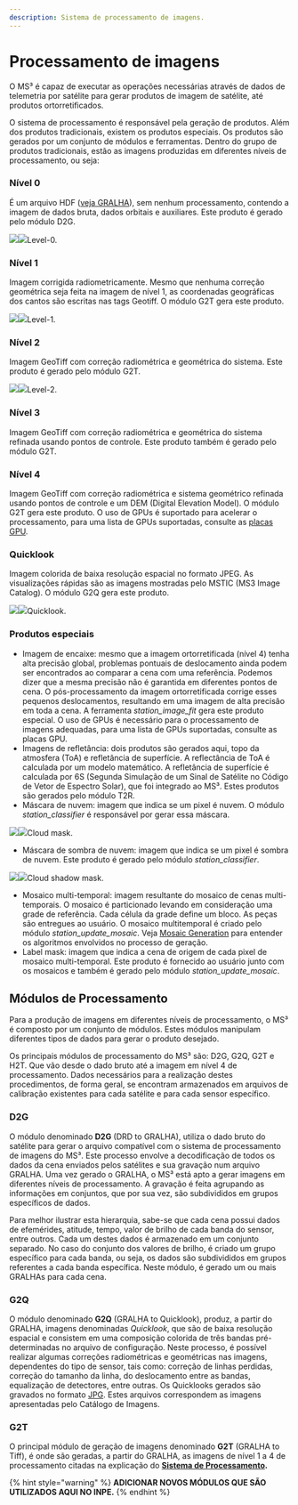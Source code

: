 ```yaml
---
description: Sistema de processamento de imagens.
---
```


# Processamento de imagens

O  MS³ é capaz de executar as operações necessárias através de dados de telemetria por satélite para gerar produtos de imagem de satélite, até produtos ortorretificados.

O sistema de processamento é responsável pela geração de produtos. Além dos produtos tradicionais, existem os produtos especiais. Os produtos são gerados por um conjunto de módulos e ferramentas. Dentro do grupo de produtos tradicionais, estão as imagens produzidas em diferentes níveis de processamento, ou seja:

### Nível 0

É um arquivo HDF \([veja GRALHA](http://enms3wiki.dpi.inpe.br/wiki/GRALHA)\), sem nenhum processamento, contendo a imagem de dados bruta, dados orbitais e auxiliares. Este produto é gerado pelo módulo D2G.

[![](http://enms3wiki.dpi.inpe.br/en.w/images/thumb/9/95/Gralha.jpg/600px-Gralha.jpg)](http://enms3wiki.dpi.inpe.br/wiki/File:Gralha.jpg)[![](http://enms3wiki.dpi.inpe.br/en.w/skins/common/images/magnify-clip.png)](http://enms3wiki.dpi.inpe.br/wiki/File:Gralha.jpg)Level-0.

### Nível 1

Imagem corrigida radiometricamente. Mesmo que nenhuma correção geométrica seja feita na imagem de nível 1, as coordenadas geográficas dos cantos são escritas nas tags Geotiff. O módulo G2T gera este produto.

[![](http://enms3wiki.dpi.inpe.br/en.w/images/thumb/7/71/Level1.jpg/400px-Level1.jpg)](http://enms3wiki.dpi.inpe.br/wiki/File:Level1.jpg)[![](http://enms3wiki.dpi.inpe.br/en.w/skins/common/images/magnify-clip.png)](http://enms3wiki.dpi.inpe.br/wiki/File:Level1.jpg)Level-1.

### Nível 2

Imagem GeoTiff com correção radiométrica e geométrica do sistema. Este produto é gerado pelo módulo G2T.

[![](http://enms3wiki.dpi.inpe.br/en.w/images/thumb/8/83/Level2.jpg/400px-Level2.jpg)](http://enms3wiki.dpi.inpe.br/wiki/File:Level2.jpg)[![](http://enms3wiki.dpi.inpe.br/en.w/skins/common/images/magnify-clip.png)](http://enms3wiki.dpi.inpe.br/wiki/File:Level2.jpg)Level-2.

### Nível 3

Imagem GeoTiff com correção radiométrica e geométrica do sistema refinada usando pontos de controle. Este produto também é gerado pelo módulo G2T. 

### Nível 4

Imagem GeoTiff com correção radiométrica e sistema geométrico refinada usando pontos de controle e um DEM \(Digital Elevation Model\). O módulo G2T gera este produto. O uso de GPUs é suportado para acelerar o processamento, para uma lista de GPUs suportadas, consulte as [placas GPU](http://enms3wiki.dpi.inpe.br/wiki/GPU_boards). 

### Quicklook

Imagem colorida de baixa resolução espacial no formato JPEG. As visualizações rápidas são as imagens mostradas pelo MSTIC \(MS3 Image Catalog\). O módulo G2Q gera este produto.

[![](http://enms3wiki.dpi.inpe.br/en.w/images/thumb/f/fd/Quicklook.jpg/400px-Quicklook.jpg)](http://enms3wiki.dpi.inpe.br/wiki/File:Quicklook.jpg)[![](http://enms3wiki.dpi.inpe.br/en.w/skins/common/images/magnify-clip.png)](http://enms3wiki.dpi.inpe.br/wiki/File:Quicklook.jpg)Quicklook.

### Produtos especiais

* Imagem de encaixe: mesmo que a imagem ortorretificada \(nível 4\) tenha alta precisão global, problemas pontuais de deslocamento ainda podem ser encontrados ao comparar a cena com uma referência. Podemos dizer que a mesma precisão não é garantida em diferentes pontos de cena. O pós-processamento da imagem ortorretificada corrige esses pequenos deslocamentos, resultando em uma imagem de alta precisão em toda a cena. A ferramenta _station\_image\_fit_ gera este produto especial. O uso de GPUs é necessário para o processamento de imagens adequadas, para uma lista de GPUs suportadas, consulte as placas GPU. 
* Imagens de refletância: dois produtos são gerados aqui, topo da atmosfera \(ToA\) e refletância de superfície. A reflectância de ToA é calculada por um modelo matemático. A refletância de superfície é calculada por 6S \(Segunda Simulação de um Sinal de Satélite no Código de Vetor de Espectro Solar\), que foi integrado ao  MS³. Estes produtos são gerados pelo módulo T2R.  
* Máscara de nuvem: imagem que indica se um pixel é nuvem. O módulo _station\_classifier_ é responsável por gerar essa máscara.

[![](http://enms3wiki.dpi.inpe.br/en.w/images/thumb/5/56/Cloud_mask.jpg/400px-Cloud_mask.jpg)](http://enms3wiki.dpi.inpe.br/wiki/File:Cloud_mask.jpg)[![](http://enms3wiki.dpi.inpe.br/en.w/skins/common/images/magnify-clip.png)](http://enms3wiki.dpi.inpe.br/wiki/File:Cloud_mask.jpg)Cloud mask.

* Máscara de sombra de nuvem: imagem que indica se um pixel é sombra de nuvem. Este produto é gerado pelo módulo _station\_classifier_.

[![](http://enms3wiki.dpi.inpe.br/en.w/images/thumb/c/ca/Shadow_mask.jpg/400px-Shadow_mask.jpg)](http://enms3wiki.dpi.inpe.br/wiki/File:Shadow_mask.jpg)[![](http://enms3wiki.dpi.inpe.br/en.w/skins/common/images/magnify-clip.png)](http://enms3wiki.dpi.inpe.br/wiki/File:Shadow_mask.jpg)Cloud shadow mask.

* Mosaico multi-temporal: imagem resultante do mosaico de cenas multi-temporais. O mosaico é particionado levando em consideração uma grade de referência. Cada célula da grade define um bloco. As peças são entregues ao usuário. O mosaico multitemporal é criado pelo módulo _station\_update\_mosaic_. Veja [Mosaic Generation](http://enms3wiki.dpi.inpe.br/wiki/Mosaic_Generation) para entender os algoritmos envolvidos no processo de geração.  
* Label mask: imagem que indica a cena de origem de cada pixel de mosaico multi-temporal. Este produto é fornecido ao usuário junto com os mosaicos e também é gerado pelo módulo _station\_update\_mosaic_.

## Módulos de Processamento

Para a produção de imagens em diferentes níveis de processamento, o MS³ é composto por um conjunto de módulos. Estes módulos manipulam diferentes tipos de dados para gerar o produto desejado.

Os principais módulos de processamento do MS³ são: D2G, G2Q, G2T e H2T. Que vão desde o dado bruto até a imagem em nível 4 de processamento. Dados necessários para a realização destes procedimentos, de forma geral, se encontram armazenados em arquivos de calibração existentes para cada satélite e para cada sensor específico. 

### D2G

O módulo denominado **D2G** \(DRD to GRALHA\), utiliza o dado bruto do satélite para gerar o arquivo compatível com o sistema de processamento de imagens do MS³. Este processo envolve a decodificação de todos os dados da cena enviados pelos satélites e sua gravação num arquivo GRALHA. Uma vez gerado o GRALHA, o  MS³ está apto a gerar imagens em diferentes níveis de processamento. A gravação é feita agrupando as informações em conjuntos, que por sua vez, são subdivididos em grupos específicos de dados. 

Para melhor ilustrar esta hierarquia, sabe-se que cada cena possui dados de efemérides, atitude, tempo, valor de brilho de cada banda do sensor, entre outros. Cada um destes dados é armazenado em um conjunto separado. No caso do conjunto dos valores de brilho, é criado um grupo específico para cada banda, ou seja, os dados são subdivididos em grupos referentes a cada banda específica. Neste módulo, é gerado um ou mais GRALHAs para cada cena. 

### G2Q

O módulo denominado **G2Q** \(GRALHA to Quicklook\), produz, a partir do GRALHA, imagens denominadas _Quicklook_, que são de baixa resolução espacial e consistem em uma composição colorida de três bandas pré-determinadas no arquivo de configuração. Neste processo, é possível realizar algumas correções radiométricas e geométricas nas imagens, dependentes do tipo de sensor, tais como: correção de linhas perdidas, correção do tamanho da linha, do deslocamento entre as bandas, equalização de detectores, entre outras. Os Quicklooks gerados são gravados no formato [JPG](tipos-de-dados.md#jpg). Estes arquivos correspondem as imagens apresentadas pelo Catálogo de Imagens. 

### G2T

O principal módulo de geração de imagens denominado **G2T** \(GRALHA to Tiff\), é onde são geradas, a partir do GRALHA, as imagens de nível 1 a 4 de processamento citadas na explicação do [**Sistema de Processamento**](sobre-o-ms3.md#principais-sistemas)**.**

{% hint style="warning" %}
**ADICIONAR NOVOS MÓDULOS QUE SÃO UTILIZADOS AQUI NO INPE.**
{% endhint %}

